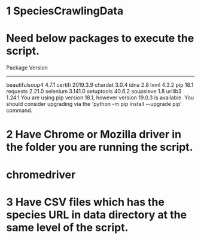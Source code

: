 # 1 SpeciesCrawlingData
# Need below packages to execute the script.
Package        Version
-------------- --------
beautifulsoup4 4.7.1
certifi        2019.3.9
chardet        3.0.4
idna           2.8
lxml           4.3.2
pip            18.1
requests       2.21.0
selenium       3.141.0
setuptools     40.6.2
soupsieve      1.8
urllib3        1.24.1
You are using pip version 18.1, however version 19.0.3 is available.
You should consider upgrading via the 'python -m pip install --upgrade pip' command.

# 2 Have Chrome or Mozilla driver in the folder you are running the script.
# chromedriver

# 3 Have CSV files which has the species URL in data directory at the same level of the script.

